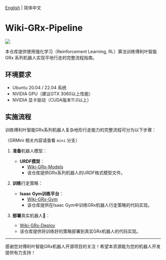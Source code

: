 [English](README.en.md) | 简体中文

# Wiki-GRx-Pipeline

![](pictures/7.png)

本仓库提供使用强化学习（Reinforcement Learning, RL）算法训练傅利叶智能 GRx 系列机器人实现平地行走的完整流程指南。

## 环境要求

- Ubuntu 20.04 / 22.04 系统
- NVIDIA GPU（建议GTX 3060以上性能）
- NVIDIA 显卡驱动（CUDA版本11.0以上）

## 实施流程

训练傅利叶智能GRx系列机器人复杂地形行走能力的完整流程可分为以下步骤：

（GRMini 相关内容请查看 `mini` 分支）

1. **准备**机器人模型：
    - **URDF模型**：
        - [Wiki-GRx-Models](https://github.com/FFTAI/wiki-grx-models)
        - 该仓库提供GRx系列机器人的URDF格式模型文件。

2. **训练**行走策略：
    - **Isaac Gym训练平台**：
        - [Wiki-GRx-Gym](https://github.com/FFTAI/wiki-grx-gym)
        - 该仓库提供在Isaac Gym中训练GRx机器人行走策略的代码实现。

3. **部署**真实机器人🤖：
    - [Wiki-GRx-Deploy](https://github.com/FFTAI/wiki-grx-deploy)
    - 该仓库提供将训练好的策略部署到真实GRx机器人的代码实现。

---

感谢您对傅利叶智能GRx机器人开源项目的关注！希望本资源能为您的机器人开发提供有力支持！